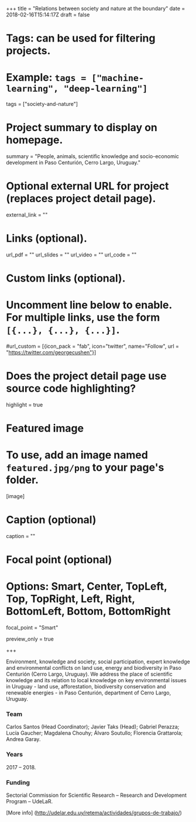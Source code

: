 +++
title = "Relations between society and nature at the boundary"
date = 2018-02-16T15:14:17Z
draft = false
  
# Tags: can be used for filtering projects.
# Example: `tags = ["machine-learning", "deep-learning"]`
tags = ["society-and-nature"]
  
# Project summary to display on homepage.
summary = "People, animals, scientific knowledge and socio-economic development in Paso Centurión, Cerro Largo, Uruguay."
  
# Optional external URL for project (replaces project detail page).
external_link = ""

# Links (optional).
url_pdf = ""
url_slides = ""
url_video = ""
url_code = ""

# Custom links (optional).
#   Uncomment line below to enable. For multiple links, use the form `[{...}, {...}, {...}]`.
#url_custom = [{icon_pack = "fab", icon="twitter", name="Follow", url = "https://twitter.com/georgecushen"}]

# Does the project detail page use source code highlighting?
highlight = true
  
# Featured image
# To use, add an image named `featured.jpg/png` to your page's folder. 
[image]
  # Caption (optional)
  caption = ""

  # Focal point (optional)
  # Options: Smart, Center, TopLeft, Top, TopRight, Left, Right, BottomLeft, Bottom, BottomRight
  focal_point = "Smart"
  
  preview_only = true
  
+++

Environment, knowledge and society, social participation, expert knowledge and environmental conflicts on land use, energy and biodiversity in Paso Centurión (Cerro Largo, Uruguay). 
We address the place of scientific knowledge and its relation to local knowledge on key environmental issues in Uruguay - land use, afforestation, biodiversity conservation and renewable energies - in Paso Centurión, department of Cerro Largo, Uruguay.


### Team
Carlos Santos (Head Coordinator); Javier Taks (Head); Gabriel Perazza; Lucía Gaucher; Magdalena Chouhy; Álvaro Soutullo; Florencia Grattarola; Andrea Garay. 

### Years
2017 – 2018.

### Funding
Sectorial Commission for Scientific Research – Research and Development Program – UdeLaR.


[More info] (http://udelar.edu.uy/retema/actividades/grupos-de-trabajo/)
